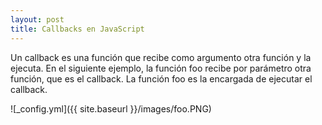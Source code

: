 ```yaml
---
layout: post
title: Callbacks en JavaScript
---
```


Un callback es una función que recibe como argumento otra función y la ejecuta. En el siguiente ejemplo, la función foo recibe por parámetro otra función, que es el callback. La función foo es la encargada de ejecutar el callback.

![_config.yml]({{ site.baseurl }}/images/foo.PNG)

